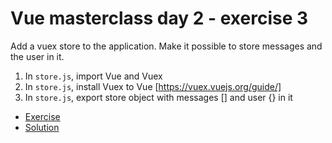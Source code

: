 # Vue masterclass day 2 - exercise 3

Add a vuex store to the application. Make it possible to store messages and the user in it.

1. In `store.js`, import Vue and Vuex
1. In `store.js`, install Vuex to Vue [https://vuex.vuejs.org/guide/]
1. In `store.js`, export store object with messages [] and user {} in it

* [Exercise](https://codesandbox.io/s/github/voorhoede/vue-masterclass-day-2/tree/exercise3)
* [Solution](https://codesandbox.io/s/github/voorhoede/vue-masterclass-day-2/tree/exercise3-solution)
